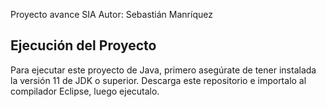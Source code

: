 Proyecto avance SIA
Autor:
Sebastián Manríquez

## Ejecución del Proyecto

Para ejecutar este proyecto de Java, primero asegúrate de tener instalada la versión 11 de JDK o superior.
Descarga este repositorio e importalo al compilador Eclipse, luego ejecutalo.
